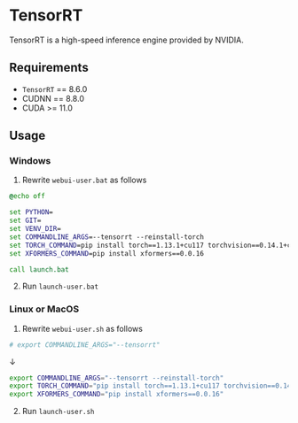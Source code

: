 # TensorRT

TensorRT is a high-speed inference engine provided by NVIDIA.

## Requirements

- `TensorRT` == 8.6.0
- CUDNN == 8.8.0
- CUDA >= 11.0

## Usage

### Windows

1. Rewrite `webui-user.bat` as follows

```bat
@echo off

set PYTHON=
set GIT=
set VENV_DIR=
set COMMANDLINE_ARGS=--tensorrt --reinstall-torch
set TORCH_COMMAND=pip install torch==1.13.1+cu117 torchvision==0.14.1+cu117 --extra-index-url https://download.pytorch.org/whl/cu117
set XFORMERS_COMMAND=pip install xformers==0.0.16

call launch.bat
```

2. Run `launch-user.bat`

### Linux or MacOS

1. Rewrite `webui-user.sh` as follows

```sh
# export COMMANDLINE_ARGS="--tensorrt"
```

↓

```sh
export COMMANDLINE_ARGS="--tensorrt --reinstall-torch"
export TORCH_COMMAND="pip install torch==1.13.1+cu117 torchvision==0.14.1+cu117 --extra-index-url https://download.pytorch.org/whl/cu117"
export XFORMERS_COMMAND="pip install xformers==0.0.16"
```

2. Run `launch-user.sh`
